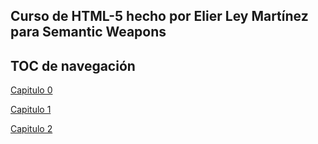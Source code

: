 ## Curso de HTML-5 hecho por Elier Ley Martínez para Semantic Weapons

## TOC de navegación

[Capitulo 0](https://github.com/IIKUYY/HTML5/tree/main/Ch0)

[Capitulo 1](https://github.com/IIKUYY/HTML5/tree/main/Ch1)

[Capitulo 2](https://github.com/IIKUYY/HTML5/tree/main/Ch2)